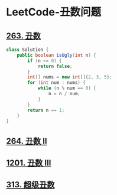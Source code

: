 # LeetCode-丑数问题

## [263. 丑数](https://leetcode-cn.com/problems/ugly-number/)

```java
class Solution {
    public boolean isUgly(int n) {
        if (n <= 0) {
            return false;
        }
        int[] nums = new int[]{2, 3, 5};
        for (int num : nums) {
            while (n % num == 0) {
                n = n / num;
            }
        }
        return n == 1;
    }
}
```

## [264. 丑数 II](https://leetcode-cn.com/problems/ugly-number-ii/)





## [1201. 丑数 III](https://leetcode-cn.com/problems/ugly-number-iii/)



## [313. 超级丑数](https://leetcode-cn.com/problems/super-ugly-number/)